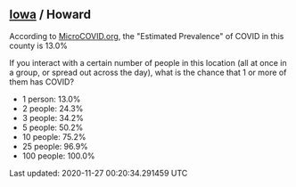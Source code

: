 
## [Iowa](/united-states/iowa) / Howard

According to [MicroCOVID.org](http://microcovid.org),
the "Estimated Prevalence" of COVID in this county is 13.0%

If you interact with a certain number of people in this location
(all at once in a group, or spread out across the day), what is the chance that
1 or more of them has COVID?

- 1 person: 13.0%
- 2 people: 24.3%
- 3 people: 34.2%
- 5 people: 50.2%
- 10 people: 75.2%
- 25 people: 96.9%
- 100 people: 100.0%

Last updated: 2020-11-27 00:20:34.291459 UTC
